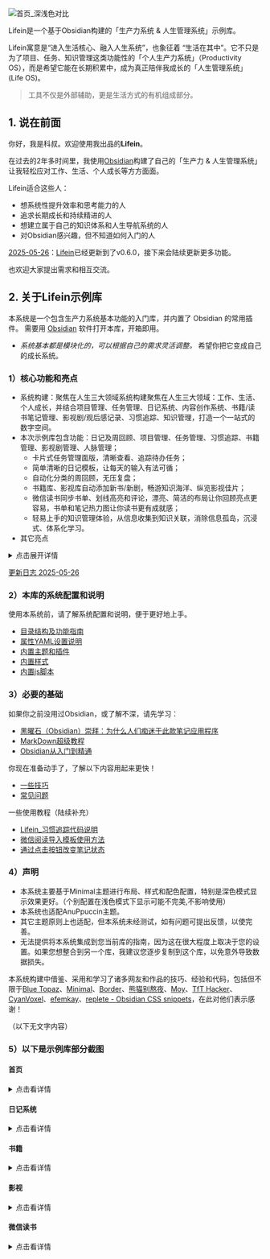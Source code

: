 
![首页_深浅色对比](https://github.com/user-attachments/assets/db70a208-1e20-4dea-8cca-99d7b2cc1f69)

Lifein是一个基于Obsidian构建的「生产力系统 & 人生管理系统」示例库。

Lifein寓意是“进入生活核心、融入人生系统”，也象征着 “生活在其中”。它不只是为了项目、任务、知识管理这类功能性的「个人生产力系统」（Productivity OS），而是希望它能在长期积累中，成为真正陪伴我成长的「人生管理系统」(Life OS)。
> 工具不仅是外部辅助，更是生活方式的有机组成部分。

## 1. 说在前面

你好，我是科叔。欢迎使用我出品的**Lifein**。

在过去的2年多时间里，我使用[Obsidian](https://obsidian.md)构建了自己的「生产力 & 人生管理系统」让我轻松应对工作、生活、个人成长等方方面面。

Lifein适合这些人：

- 想系统性提升效率和思考能力的人
- 追求长期成长和持续精进的人
- 想建立属于自己的知识体系和人生导航系统的人
- 对Obsidian感兴趣，但不知道如何入门的人

[2025-05-26](https://github.com/ichris007/Obsidian_Lifein/blob/main/Settings/%E7%B3%BB%E7%BB%9F%E8%AE%BE%E7%BD%AE/%E6%9B%B4%E6%96%B0%E6%97%A5%E5%BF%97.md)：[Lifein](https://github.com/ichris007/Obsidian_Lifein)已经更新到了v0.6.0，接下来会陆续更新更多功能。

也欢迎大家提出需求和相互交流。

## 2. 关于Lifein示例库

本系统是一个包含生产力系统基本功能的入门库，并内置了 Obsidian 的常用插件。 需要用 [Obsidian](https://obsidian.md/) 软件打开本库，开箱即用。
- *系统基本都是模块化的，可以根据自己的需求灵活调整。* 希望你把它变成自己的成长系统。

### 1）核心功能和亮点

- 系统构建：聚焦在人生三大领域系统构建聚焦在人生三大领域：工作、生活、个人成长，并结合项目管理、任务管理、日记系统、内容创作系统、书籍/读书笔记管理、影视剧/观后感记录、习惯追踪、知识管理，打造一个一站式的数字空间。
- 本次示例库包含功能：日记及周回顾、项目管理、任务管理、习惯追踪、书籍管理、影视剧管理、人脉管理；
	- 卡片式任务管理面版，清晰查看、追踪待办任务；
	- 简单清晰的日记模板，让每天的输入有法可循；
	- 自动化分类的周回顾，无压复盘；
	- 书籍库、影视库自动添加新书/新剧，畅游知识海洋、纵览影视佳片；
	- 微信读书同步书单、划线高亮和评论，漂亮、简洁的布局让你回顾亮点更容易，书单和笔记热力图让你读书更有成就感；
	- 轻易上手的知识管理体验，从信息收集到知识关联，消除信息孤岛，沉浸式、体系化学习。
- 其它亮点
<details>	

<summary>点击展开详情</summary>

- 方便从标题栏修改文件名
- 更紧凑的标签标题
- 更小的固定标签宽度
- 文件浏览器分割线，美观分类文件夹
- 隐藏侧边栏固定标签按钮，美观且防止误点
- 侧边栏笔记内容最大化显示，呈现更多内容
- Callout实现边注功能，轻松给笔记做批注
- 搜索框、命令面版关键词和选定行高亮
- 属性变两列，减少属性占据的页面空间
- 阅读模式下可隐藏属性面版
- 激活窗口增加边框，多窗口操作易辨识
- 更紧凑、美观的任务列表和图标
- 改善笔记链接超长网址编辑体验
- 减小无序/有序列表在文字/标题后的空白
- 多彩有序/无序列表
- 给库（Vault）和新建标签页（New Tab）加logo和背景图
 </details>

[更新日志 2025-05-26](https://github.com/ichris007/Obsidian_Lifein/blob/main/Settings/%E7%B3%BB%E7%BB%9F%E8%AE%BE%E7%BD%AE/%E6%9B%B4%E6%96%B0%E6%97%A5%E5%BF%97.md)

### 2）本库的系统配置和说明
使用本系统前，请了解系统配置和说明，便于更好地上手。
- [目录结构及功能指南](https://github.com/ichris007/Obsidian_Lifein/blob/main/Settings/%E7%B3%BB%E7%BB%9F%E8%AE%BE%E7%BD%AE/Lifein_%E7%9B%AE%E5%BD%95%E7%BB%93%E6%9E%84%E5%8F%8A%E5%8A%9F%E8%83%BD%E6%8C%87%E5%8D%97.md)
- [属性YAML设置说明](https://github.com/ichris007/Obsidian_Lifein/blob/main/Settings/%E7%B3%BB%E7%BB%9F%E8%AE%BE%E7%BD%AE/Lifein_%E5%B1%9E%E6%80%A7YAML%E8%AE%BE%E7%BD%AE%E8%AF%B4%E6%98%8E.md)
- [内置主题和插件](https://github.com/ichris007/Obsidian_Lifein/blob/main/Settings/%E7%B3%BB%E7%BB%9F%E8%AE%BE%E7%BD%AE/Lifein_%E5%86%85%E7%BD%AE%E4%B8%BB%E9%A2%98%E5%92%8C%E6%8F%92%E4%BB%B6.md)
- [内置样式](https://github.com/ichris007/Obsidian_Lifein/blob/main/Settings/%E7%B3%BB%E7%BB%9F%E8%AE%BE%E7%BD%AE/Lifein_%E5%86%85%E7%BD%AE%E6%A0%B7%E5%BC%8F.md)
- [内置js脚本](https://github.com/ichris007/Obsidian_Lifein/blob/main/Settings/%E7%B3%BB%E7%BB%9F%E8%AE%BE%E7%BD%AE/Lifein_%E5%86%85%E7%BD%AEjs%E8%84%9A%E6%9C%AC.md)

### 3）必要的基础
如果你之前没用过Obsidian，或了解不深，请先学习：
- [黑曜石（Obsidian）崇拜：为什么人们痴迷于此款笔记应用程序](https://github.com/ichris007/Obsidian_Lifein/blob/main/Settings/Obsidian%E8%B5%84%E6%96%99/%E9%BB%91%E6%9B%9C%E7%9F%B3%E5%B4%87%E6%8B%9C%EF%BC%9A%E4%B8%BA%E4%BB%80%E4%B9%88%E4%BA%BA%E4%BB%AC%E7%97%B4%E8%BF%B7%E4%BA%8E%E6%AD%A4%E6%AC%BE%E7%AC%94%E8%AE%B0%E5%BA%94%E7%94%A8%E7%A8%8B%E5%BA%8F.md)
- [MarkDown超级教程](https://github.com/ichris007/Obsidian_Lifein/blob/main/Settings/Obsidian%E8%B5%84%E6%96%99/MarkDown%E8%B6%85%E7%BA%A7%E6%95%99%E7%A8%8B.md)
- [Obsidian从入门到精通](https://github.com/ichris007/Obsidian_Lifein/blob/main/Settings/Obsidian%E8%B5%84%E6%96%99/Obsidian%E4%BB%8E%E5%85%A5%E9%97%A8%E5%88%B0%E7%B2%BE%E9%80%9A.md)

你现在准备动手了，了解以下内容用起来更快！
- [一些技巧](https://github.com/ichris007/Obsidian_Lifein/blob/main/Settings/%E7%B3%BB%E7%BB%9F%E8%AE%BE%E7%BD%AE/%E4%B8%80%E4%BA%9B%E6%8A%80%E5%B7%A7.md)
- [常见问题](https://github.com/ichris007/Obsidian_Lifein/blob/main/Settings/%E7%B3%BB%E7%BB%9F%E8%AE%BE%E7%BD%AE/%E5%B8%B8%E8%A7%81%E9%97%AE%E9%A2%98.md)

一些使用教程（陆续补充）
- [Lifein_习惯追踪代码说明](https://github.com/ichris007/Obsidian_Lifein/blob/main/Settings/%E7%B3%BB%E7%BB%9F%E8%AE%BE%E7%BD%AE/%E6%A8%A1%E5%9D%97%E5%92%8C%E4%BB%A3%E7%A0%81%E4%BD%BF%E7%94%A8%E8%AF%B4%E6%98%8E/Lifein_%E4%B9%A0%E6%83%AF%E8%BF%BD%E8%B8%AA%E4%BB%A3%E7%A0%81%E8%AF%B4%E6%98%8E.md)
- [微信阅读导入模板使用方法](https://github.com/ichris007/Obsidian_Lifein/blob/main/Settings/%E7%B3%BB%E7%BB%9F%E8%AE%BE%E7%BD%AE/%E6%A8%A1%E5%9D%97%E5%92%8C%E4%BB%A3%E7%A0%81%E4%BD%BF%E7%94%A8%E8%AF%B4%E6%98%8E/%E5%BE%AE%E4%BF%A1%E9%98%85%E8%AF%BB%E5%AF%BC%E5%85%A5%E6%A8%A1%E6%9D%BF%E4%BD%BF%E7%94%A8%E6%96%B9%E6%B3%95.md)
- [通过点击按钮改变笔记状态](https://github.com/ichris007/Obsidian_Lifein/blob/main/Settings/%E7%B3%BB%E7%BB%9F%E8%AE%BE%E7%BD%AE/%E6%A8%A1%E5%9D%97%E5%92%8C%E4%BB%A3%E7%A0%81%E4%BD%BF%E7%94%A8%E8%AF%B4%E6%98%8E/%E9%80%9A%E8%BF%87%E7%82%B9%E5%87%BB%E6%8C%89%E9%92%AE%E6%94%B9%E5%8F%98%E7%AC%94%E8%AE%B0%E7%8A%B6%E6%80%81.md)

### 4）声明 
- 本系统主要基于Minimal主题进行布局、样式和配色配置，特别是深色模式显示效果更好。（个别配置在浅色模式下显示可能不完美,不影响使用）
- 本系统也适配AnuPpuccin主题。
- 其它主题原则上也适配，但本系统未经测试，如有问题可提出反馈，以使完善。
- 无法提供将本系统集成到您当前库的指南，因为这在很大程度上取决于您的设置。如果您想整合到另一个库，我建议您逐步复制到这个库，以免意外导致数据损失。

本系统构建中借鉴、采用和学习了诸多网友和作品的技巧、经验和代码，包括但不限于[Blue Topaz](https://github.com/PKM-er/Blue-topaz-example)、[Minimal](https://github.com/kepano/obsidian-minimal)、[Border](https://github.com/Akifyss/obsidian-border)、[熊猫别熬夜](https://forum-zh.obsidian.md/u/%E7%86%8A%E7%8C%AB%E5%88%AB%E7%86%AC%E5%A4%9C)、[Moy](https://forum-zh.obsidian.md/u/moy/summary)、[TfT Hacker](https://tfthacker.com/)、[CyanVoxel](https://github.com/CyanVoxel/)、[efemkay](https://github.com/efemkay)、[replete - Obsidian CSS snippets](https://github.com/replete/obsidian-minimal-theme-css-snippets)，在此对他们表示感谢！

（以下无文字内容）
### 5）以下是示例库部分截图
#### 首页
<details>
<summary>点击看详情</summary>

![首页_完整_深浅色对比jpg](https://github.com/user-attachments/assets/a78cf803-2dc6-4d2b-928a-ebf0ccf88178)
</details>

#### 日记系统
<details>
<summary>点击看详情</summary>

![日记_浅色](https://github.com/user-attachments/assets/b509a74f-bea6-4b95-9b75-9ca748128e18) ![周记_浅色](https://github.com/user-attachments/assets/528d8f88-737e-4fa2-be25-9be33861c6da)
</details>

#### 书籍
<details>
<summary>点击看详情</summary>

![我的书架1_浅色](https://github.com/user-attachments/assets/fa734ec3-76cb-4d87-96f9-5985697c4869)
![我的书架2_浅色](https://github.com/user-attachments/assets/9965cb36-aced-4641-bf62-fb7e4cd3182e)
</details>

#### 影视
<details>
<summary>点击看详情</summary>

![我的影视库1_深色](https://github.com/user-attachments/assets/d4d6c3b1-ed48-4764-9b04-bd71782396bd)
![我的影视库2_深色](https://github.com/user-attachments/assets/dae1f9f4-3204-413b-9a94-a576c8411b55)
</details>

#### 微信读书
<details>
<summary>点击看详情</summary>

![微信读书管理面板](https://github.com/ichris007/Obsidian_Lifein/blob/main/Attachments/%E5%BE%AE%E4%BF%A1%E9%98%85%E8%AF%BB%E5%AF%BC%E5%85%A5%E6%A8%A1%E6%9D%BF%E4%BD%BF%E7%94%A8%E6%96%B9%E6%B3%9520250525-2.jpg)
![微信读书导入书籍页面](https://github.com/ichris007/Obsidian_Lifein/blob/main/Attachments/%E5%BE%AE%E4%BF%A1%E9%98%85%E8%AF%BB%E5%AF%BC%E5%85%A5%E6%A8%A1%E6%9D%BF%E4%BD%BF%E7%94%A8%E6%96%B9%E6%B3%9520250525-1.jpg)
</details>
